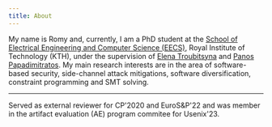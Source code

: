 ```yaml
---
title: About
---
```

My name is Romy and, currently,
I am a PhD student at the [School of Electrical Engineering and Computer Science (EECS)](https://www.kth.se/en/eecs/skolan-for-elektroteknik-och-datavetenskap-1.760855),
Royal Institute of Technology (KTH), 
under the supervision of [Elena Troubitsyna](https://www.kth.se/profile/elenatro) and [Panos Papadimitratos](https://people.kth.se/~papadim/). 
My main research interests are in the area of software-based security, 
side-channel attack mitigations, software diversification, constraint programming and SMT solving.

---

Served as external reviewer for CP'2020 and EuroS&P'22 and was member in the 
artifact evaluation (AE) program commitee for Usenix'23.
